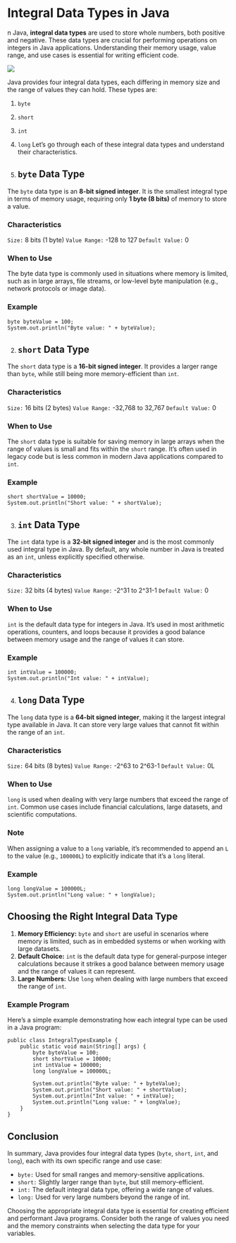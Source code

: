 # Integral Data Types in Java
n Java, **integral data types** are used to store whole numbers, both positive and negative. These data types are crucial for performing operations on integers in Java applications. Understanding their memory usage, value range, and use cases is essential for writing efficient code.

[![](https://markdown-videos-api.jorgenkh.no/youtube/F-9LBTCWA9s)](https://youtu.be/F-9LBTCWA9s)

Java provides four integral data types, each differing in memory size and the range of values they can hold. These types are:
1. `byte`
2. `short`
3. `int`
4. `long`
Let’s go through each of these integral data types and understand their characteristics.

1. ## `byte` Data Type
The `byte` data type is an **8-bit signed integer**. It is the smallest integral type in terms of memory usage, requiring only **1 byte (8 bits)** of memory to store a value.

### Characteristics
`Size:` 8 bits (1 byte)
`Value Range:` -128 to 127
`Default Value:` 0

### When to Use
The byte data type is commonly used in situations where memory is limited, such as in large arrays, file streams, or low-level byte manipulation (e.g., network protocols or image data).

### Example
```
byte byteValue = 100;
System.out.println("Byte value: " + byteValue);
```

2. ## `short` Data Type
The `short` data type is a **16-bit signed integer**. It provides a larger range than `byte`, while still being more memory-efficient than `int`.

### Characteristics
`Size:` 16 bits (2 bytes)
`Value Range:` -32,768 to 32,767
`Default Value:` 0

### When to Use
The `short` data type is suitable for saving memory in large arrays when the range of values is small and fits within the `short` range. It’s often used in legacy code but is less common in modern Java applications compared to `int`.

### Example
```
short shortValue = 10000;
System.out.println("Short value: " + shortValue);
```

3. ## `int` Data Type
The `int` data type is a **32-bit signed integer** and is the most commonly used integral type in Java. By default, any whole number in Java is treated as an `int`, unless explicitly specified otherwise.

### Characteristics
`Size:` 32 bits (4 bytes)
`Value Range:` -2^31 to 2^31-1
`Default Value:` 0

### When to Use
`int` is the default data type for integers in Java. It’s used in most arithmetic operations, counters, and loops because it provides a good balance between memory usage and the range of values it can store.

### Example
```
int intValue = 100000;
System.out.println("Int value: " + intValue);
```

4. ## `long` Data Type
The `long` data type is a **64-bit signed integer**, making it the largest integral type available in Java. It can store very large values that cannot fit within the range of an `int`.

### Characteristics
`Size:` 64 bits (8 bytes)
`Value Range:` -2^63 to 2^63-1
`Default Value:` 0L

### When to Use
`long` is used when dealing with very large numbers that exceed the range of `int`. Common use cases include financial calculations, large datasets, and scientific computations.

### Note
When assigning a value to a `long` variable, it’s recommended to append an `L` to the value (e.g., `100000L`) to explicitly indicate that it’s a `long` literal.

### Example
```
long longValue = 100000L;
System.out.println("Long value: " + longValue);
```

## Choosing the Right Integral Data Type
1. **Memory Efficiency:** `byte` and `short` are useful in scenarios where memory is limited, such as in embedded systems or when working with large datasets.
2. **Default Choice:** `int` is the default data type for general-purpose integer calculations because it strikes a good balance between memory usage and the range of values it can represent.
3. **Large Numbers:** Use `long` when dealing with large numbers that exceed the range of `int`.

### Example Program
Here’s a simple example demonstrating how each integral type can be used in a Java program:
```
public class IntegralTypesExample {
    public static void main(String[] args) {
        byte byteValue = 100;
        short shortValue = 10000;
        int intValue = 100000;
        long longValue = 100000L;

        System.out.println("Byte value: " + byteValue);
        System.out.println("Short value: " + shortValue);
        System.out.println("Int value: " + intValue);
        System.out.println("Long value: " + longValue);
    }
}
```

## Conclusion
In summary, Java provides four integral data types (`byte`, `short`, `int`, and `long`), each with its own specific range and use case:
* `byte:` Used for small ranges and memory-sensitive applications.
* `short:` Slightly larger range than `byte`, but still memory-efficient.
* `int:` The default integral data type, offering a wide range of values.
* `long:` Used for very large numbers beyond the range of int.

Choosing the appropriate integral data type is essential for creating efficient and performant Java programs. Consider both the range of values you need and the memory constraints when selecting the data type for your variables.